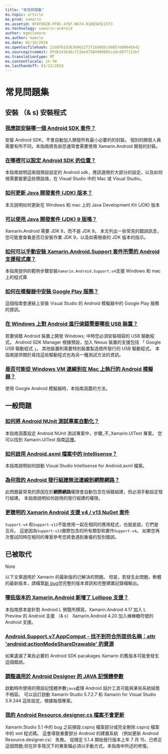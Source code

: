 ```yaml
---
title: "常見問題集"
ms.topic: article
ms.prod: xamarin
ms.assetid: 0F0FDD2B-FFB1-476F-B674-81DB3A5E1CF3
ms.technology: xamarin-android
author: mgmclemore
ms.author: mamcle
ms.date: 02/16/2018
ms.openlocfilehash: 22ddf61d3636962273716d8d5c48857e0004bb42
ms.sourcegitcommit: 0fdb243b46cf21be47584900805cadcd077121bf
ms.translationtype: MT
ms.contentlocale: zh-TW
ms.lasthandoff: 03/12/2018
---
```

# <a name="frequently-asked-questions"></a>常見問題集

## <a name="installation--setup"></a>安裝 （& s) 安裝程式

### <a name="which-android-sdk-packages-should-i-installinstall-android-sdk-packagesmd"></a>[我應該安裝哪一個 Android SDK 套件？](install-android-sdk-packages.md)

安裝 Android SDK，不會自動加入開發所有最小必要的的封裝。 個別的開發人員需要有所不同，本指南將告訴您通常會需要使用 Xamarin.Android 開發的封裝。

### <a name="where-can-i-set-my-android-sdk-locationsandroid-sdk-locationmd"></a>[在哪裡可以設定 Android SDK 的位置？](android-sdk-location.md)

本指南說明這兩個預設設定的 Android sdk，應該適用於大部分的設定。以及如何視需要變更這些預設值，在 Visual Studio 中的 Mac 或 Visual Studio。

### <a name="how-do-i-update-the-java-development-kit-jdk-versionupdate-jdkmd"></a>[如何更新 Java 開發套件 (JDK) 版本？](update-jdk.md)

本文說明如何更新在 Windows 和 mac 上的 Java Development Kit (JDK) 版本

### <a name="can-i-use-java-development-kit-jdk-version-9jdk9-errorsmd"></a>[可以使用 Java 開發套件 (JDK) 9 版嗎？](jdk9-errors.md)

Xamarin.Android 需要 JDK 8，而不是 JDK 9。 本文列出一些常見的錯誤訊息，您可能會查看是否已安裝作業 JDK 9，以及如需檢查的 JDK 版本的指示。


### <a name="how-can-i-manually-install-the-android-support-libraries-required-by-the-xamarinandroidsupport-packagesinstall-android-support-librarymd"></a>[如何可以手動安裝 Xamarin.Android.Support 套件所需的 Android 支援程式庫？](install-android-support-library.md)

本指南提供的範例步驟安裝`Xamarin.Android.Support.v4`支援 Windows 和 mac 上的程式庫

### <a name="how-do-i-install-google-play-services-in-an-emulatorinstall-gpsmd"></a>[如何在模擬器中安裝 Google Play 服務？](install-gps.md)

這個指南會連結上安裝 Visual Studio 的 Android 模擬器中的 Google Play 服務的資訊。

### <a name="what-usb-drivers-do-i-need-to-debug-android-on-windowsandroid-drivers-debug-windowsmd"></a>[在 Windows 上對 Android 進行偵錯需要哪些 USB 裝置？](android-drivers-debug-windows.md)

若要偵錯 Android 裝置上開發 Windows; 中時您必須安裝相容的 USB 驅動程式。 Android SDK Manager 根據預設，加入 Nexus 裝置的支援包括 「 Google USB 驅動程式 」。
其他裝置則需要特別裝置製造商所發行的 USB 驅動程式。 本指南提供關於尋找這些驅動程式也為另一種測試方法的資訊。

### <a name="is-it-possible-to-connect-to-android-emulators-running-on-a-mac-from-a-windows-vmconnect-android-emulator-mac-windowsmd"></a>[是否可能從 Windows VM 連線到在 Mac 上執行的 Android 模擬器？](connect-android-emulator-mac-windows.md)

使用 Google Android 模擬器時，本指南涵蓋的方法。

## <a name="general-questions"></a>一般問題

### <a name="how-do-i-automate-an-android-nunit-test-projectautomate-android-nunit-testmd"></a>[如何將 Android NUnit 測試專案自動化？](automate-android-nunit-test.md)

本指南涵蓋設定 Android NUnit 測試專案中，步驟_不_Xamarin.UITest 專案。 您可以找到 Xamarin.UITest 指南[這裡](https://docs.microsoft.com/appcenter/test-cloud/preparing-for-upload/uitest)。

### <a name="how-do-i-enable-intellisense-in-android-axml-filesenable-axml-intellisensemd"></a>[如何啟用 Android.axml 檔案中的 Intellisense？](enable-axml-intellisense.md)

本指南說明如何啟動 Visual Studio Intellisense for Android.axml 檔案。

### <a name="why-cant-my-android-release-build-connect-to-the-internetandroid-internetmd"></a>[為何我的 Android 發行組建無法連線到網際網路？](android-internet.md)

此問題最常見的原因在於**網際網路**權限會自動包含在偵錯組建，但必須手動設定發行組建。 本指南說明如何啟用的發行組建的權限。

### <a name="smarter-xamarin-android-support-v4--v13-nuget-packagesandroid-support-v4v13-librariesmd"></a>[更聰明的 Xamarin Android 支援 v4 / v13 NuGet 套件](android-support-v4v13-libraries.md)

`Support-v4` 和`Support-v13`不能使用一起在相同的應用程式，也就是說，它們是互斥。 這是因為`Support-v13`實際包含的所有類型和實作`Support-v4`。 如果您再次嘗試同時在相同的專案參考您將會遇到重複的型別錯誤。


## <a name="deprecated"></a>已被取代

> [!NOTE]
> 以下文章適用於 Xamarin 的最新版的已解決的問題。 但是，若發生此問題，軟體的最新版本，請檔案[新 bug](~/cross-platform/troubleshooting/questions/howto-file-bug.md)您完整的版本資訊和完整建置記錄檔輸出。

### <a name="what-version-of-xamarinandroid-added-lollipop-supportxa-lollipopmd"></a>[哪些版本的 Xamarin.Android 新增了 Lollipop 支援？](xa-lollipop.md)

本指南原本是針對 Android L 預覽所撰寫。Xamarin.Android 4.17 加入 L Preview 的 Android 支援 （& s） Xamarin.Android 4.20 加入棒棒糖符號的 Android 支援。

### <a name="androidsupportv7appcompat---no-resource-found-that-matches-the-given-name-attr-androidactionmodesharedrawablemissing-action-mode-share-drawablemd"></a>[Android.Support.v7.AppCompat - 找不到符合所提供名稱：attr 'android:actionModeShareDrawable' 的資源](missing-action-mode-share-drawable.md)

如果遺漏了某些必要的 Android SDK pacakages Xamarin 的舊版本可能會發生這個錯誤。

### <a name="adjusting-java-memory-parameters-for-the-android-designerandroid-designer-java-memorymd"></a>[調整適用於 Android Designer 的 JAVA 記憶體參數](android-designer-java-memory.md)

啟動時所使用的預設記憶體參數`java`處理 Android 設計工具可能與某些系統組態不相容。 可以自訂啟動 Xamarin Studio 5.7.2.7 和 Xamarin for Visual Studio 3.9.344 這些設定，根據每個專案。

### <a name="my-android-resourcedesignercs-file-will-not-updateresource-designer-wont-updatemd"></a>[我的 Android Resource.designer.cs 檔案不會更新](resource-designer-wont-update.md)

Xamarin.Studio 5.1 中的 bug 之前損毀.csproj 檔案部分或完全刪除.csproj 檔案中的 xml 程式碼。 這會導致重要部分 Android 的建置系統 （例如更新 Android Resource.designer.cs） 失敗。 從穩定 5.1.4 開始發行版本上年 7 月 15，已修正這個問題;但在許多情況下的專案檔必須以手動方式，本指南中所述的修復。



